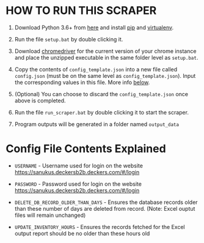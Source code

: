 # HOW TO RUN THIS SCRAPER

1. Download Python 3.6+ from [here](https://www.python.org/downloads/) and install [pip](https://www.geeksforgeeks.org/how-to-install-pip-on-windows/) and [virtualenv](https://www.freecodecamp.org/news/how-to-setup-virtual-environments-in-python/).

2. Run the file `setup.bat` by double clicking it.

3. Download [chromedriver](https://chromedriver.chromium.org/) for the current version of your chrome instance and place the unzipped executable in the same folder level as `setup.bat`.

4. Copy the contents of `config_template.json` into a new file called `config.json` (must be on the same level as `config_template.json`). Input the corresponding values in this file. More info [below](#config-file-settings-explained).

5. (Optional) You can choose to discard the `config_template.json` once above is completed.

6. Run the file `run_scraper.bat` by double clicking it to start the scraper.

7. Program outputs will be generated in a folder named `output_data`

# Config File Contents Explained

- `USERNAME` - Username used for login on the website https://sanukus.deckersb2b.deckers.com/#/login

- `PASSWORD` - Password used for login on the website https://sanukus.deckersb2b.deckers.com/#/login

- `DELETE_DB_RECORD_OLDER_THAN_DAYS` - Ensures the database records older than these number of days are deleted from record. (Note: Excel ouptut files will remain unchanged)

- `UPDATE_INVENTORY_HOURS` - Ensures the records fetched for the Excel output report should be no older than these hours old
